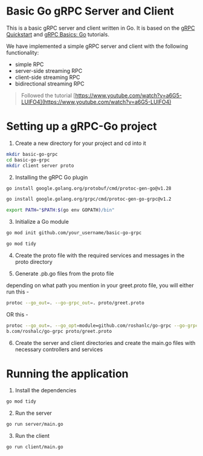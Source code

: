 # Basic Go gRPC Server and Client

This is a basic gRPC server and client written in Go. It is based on the [gRPC Quickstart](https://grpc.io/docs/quickstart/go.html) and [gRPC Basics: Go](https://grpc.io/docs/tutorials/basic/go.html) tutorials.

We have implemented a simple gRPC server and client with the following functionality:
- simple RPC
- server-side streaming RPC
- client-side streaming RPC
- bidirectional streaming RPC


> Followed the tutorial [https://www.youtube.com/watch?v=a6G5-LUlFO4](https://www.youtube.com/watch?v=a6G5-LUlFO4)
# Setting up a gRPC-Go project
1. Create a new directory for your project and cd into it

```bash
mkdir basic-go-grpc
cd basic-go-grpc
mkdir client server proto
```

2. Installing the gRPC Go plugin

```bash
go install google.golang.org/protobuf/cmd/protoc-gen-go@v1.28

go install google.golang.org/grpc/cmd/protoc-gen-go-grpc@v1.2

export PATH="$PATH:$(go env GOPATH)/bin"
```

3. Initialize a Go module

```bash
go mod init github.com/your_username/basic-go-grpc

go mod tidy
```

4. Create the proto file with the required services and messages in the proto directory

5. Generate .pb.go files from the proto file

depending on what path you mention in your greet.proto file, you will either run this - 

```bash
protoc --go_out=. --go-grpc_out=. proto/greet.proto
```
OR this -

```bash
protoc --go_out=. --go_opt=module=github.com/roshanlc/go-grpc --go-grpc_out=. --go-grpc_opt=module=githu
b.com/roshalc/go-grpc proto/greet.proto
```

6. Create the server and client directories and create the main.go files with necessary controllers and services


# Running the application

1. Install the dependencies

```bash
go mod tidy
```

2. Run the server

```bash
go run server/main.go
```

3. Run the client

```bash
go run client/main.go
```